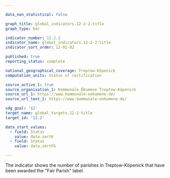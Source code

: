 ```yaml
---

data_non_statistical: false

graph_title: global_indicators.12-2-2-title
graph_type: bar

indicator_number: 12.2.2
indicator_name: global_indicators.12-2-2-title
indicator_sort_order: 12-02-02

published: true
reporting_status: complete

national_geographical_coverage: Treptow-Köpenick
computation_units: Status of certification

source_active_1: true
source_organisation_1: Kommunale Ökumene Treptow-Köpenick
source_url_1: https://www.kommunale-oekumene.de/
source_url_text_1: https://www.kommunale-oekumene.de/

sdg_goal: '12'
target_name: global_targets.12-2-title
target_id: '12.2'

data_start_values:
  - field: Status
    value: data.zertK
  - field: Status
    value: data.zertFG

---
```


The indicator shows the number of parishes in Treptow-Köpenick that have been awarded the "Fair Parish" label.
